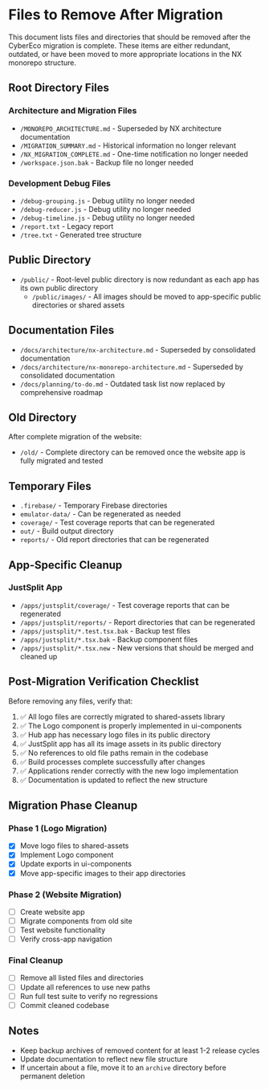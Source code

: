 # Files to Remove After Migration

This document lists files and directories that should be removed after the CyberEco migration is complete. These items are either redundant, outdated, or have been moved to more appropriate locations in the NX monorepo structure.

## Root Directory Files

### Architecture and Migration Files
- `/MONOREPO_ARCHITECTURE.md` - Superseded by NX architecture documentation
- `/MIGRATION_SUMMARY.md` - Historical information no longer relevant
- `/NX_MIGRATION_COMPLETE.md` - One-time notification no longer needed
- `/workspace.json.bak` - Backup file no longer needed

### Development Debug Files
- `/debug-grouping.js` - Debug utility no longer needed
- `/debug-reducer.js` - Debug utility no longer needed 
- `/debug-timeline.js` - Debug utility no longer needed
- `/report.txt` - Legacy report
- `/tree.txt` - Generated tree structure

## Public Directory
- `/public/` - Root-level public directory is now redundant as each app has its own public directory
  - `/public/images/` - All images should be moved to app-specific public directories or shared assets

## Documentation Files
- `/docs/architecture/nx-architecture.md` - Superseded by consolidated documentation
- `/docs/architecture/nx-monorepo-architecture.md` - Superseded by consolidated documentation
- `/docs/planning/to-do.md` - Outdated task list now replaced by comprehensive roadmap

## Old Directory
After complete migration of the website:
- `/old/` - Complete directory can be removed once the website app is fully migrated and tested

## Temporary Files
- `.firebase/` - Temporary Firebase directories
- `emulator-data/` - Can be regenerated as needed
- `coverage/` - Test coverage reports that can be regenerated
- `out/` - Build output directory
- `reports/` - Old report directories that can be regenerated

## App-Specific Cleanup

### JustSplit App
- `/apps/justsplit/coverage/` - Test coverage reports that can be regenerated
- `/apps/justsplit/reports/` - Report directories that can be regenerated
- `/apps/justsplit/*.test.tsx.bak` - Backup test files
- `/apps/justsplit/*.tsx.bak` - Backup component files
- `/apps/justsplit/*.tsx.new` - New versions that should be merged and cleaned up

## Post-Migration Verification Checklist

Before removing any files, verify that:

1. ✅ All logo files are correctly migrated to shared-assets library
2. ✅ The Logo component is properly implemented in ui-components
3. ✅ Hub app has necessary logo files in its public directory
4. ✅ JustSplit app has all its image assets in its public directory
5. ✅ No references to old file paths remain in the codebase
6. ✅ Build processes complete successfully after changes
7. ✅ Applications render correctly with the new logo implementation
8. ✅ Documentation is updated to reflect the new structure

## Migration Phase Cleanup

### Phase 1 (Logo Migration)
- [x] Move logo files to shared-assets
- [x] Implement Logo component
- [x] Update exports in ui-components
- [x] Move app-specific images to their app directories

### Phase 2 (Website Migration)
- [ ] Create website app
- [ ] Migrate components from old site
- [ ] Test website functionality
- [ ] Verify cross-app navigation

### Final Cleanup
- [ ] Remove all listed files and directories
- [ ] Update all references to use new paths
- [ ] Run full test suite to verify no regressions
- [ ] Commit cleaned codebase

## Notes

- Keep backup archives of removed content for at least 1-2 release cycles
- Update documentation to reflect new file structure
- If uncertain about a file, move it to an `archive` directory before permanent deletion